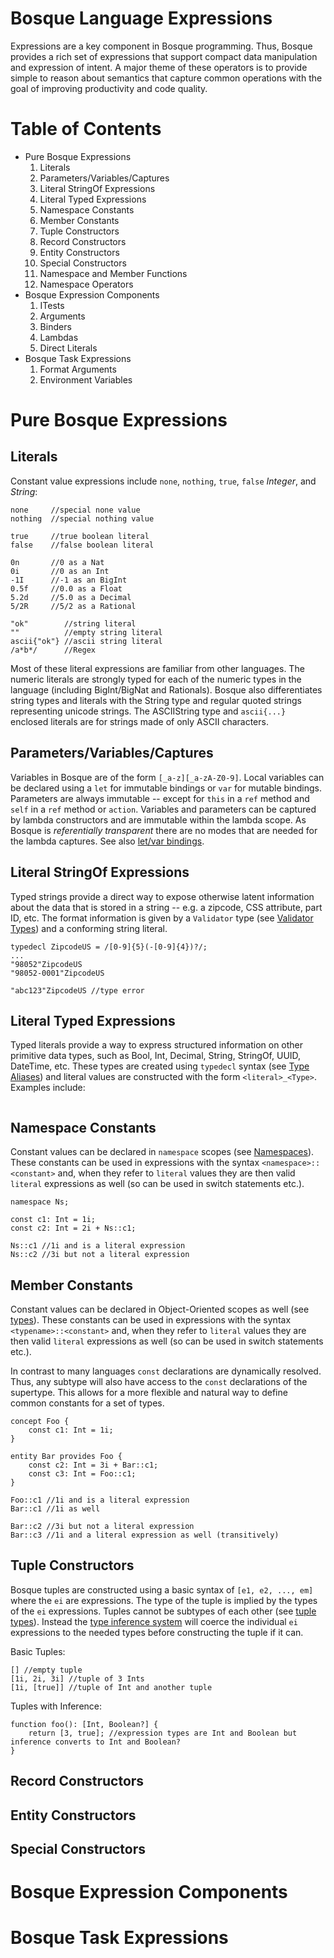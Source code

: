 # Bosque Language Expressions

Expressions are a key component in Bosque programming. Thus, Bosque provides a rich set of expressions that support compact data manipulation and expression of intent. A major theme of these operators is to provide simple to reason about semantics that capture common operations with the goal of improving productivity and code quality.

# Table of Contents

- Pure Bosque Expressions
    1. Literals
    2. Parameters/Variables/Captures
    3. Literal StringOf Expressions
    4. Literal Typed Expressions
    5. Namespace Constants
    6. Member Constants
    7. Tuple Constructors
    8. Record Constructors
    9. Entity Constructors
    10. Special Constructors
    11. Namespace and Member Functions
    12. Namespace Operators
- Bosque Expression Components
    1. ITests
    2. Arguments
    3. Binders
    4. Lambdas
    5. Direct Literals
- Bosque Task Expressions
    1. Format Arguments
    2. Environment Variables

# Pure Bosque Expressions

## Literals
Constant value expressions include `none`, `nothing`, `true`, `false` _Integer_, and _String_:

```none
none     //special none value
nothing  //special nothing value

true     //true boolean literal
false    //false boolean literal

0n       //0 as a Nat
0i       //0 as an Int
-1I      //-1 as an BigInt
0.5f     //0.0 as a Float
5.2d     //5.0 as a Decimal
5/2R     //5/2 as a Rational

"ok"        //string literal
""          //empty string literal
ascii{"ok"} //ascii string literal
/a*b*/      //Regex
```

Most of these literal expressions are familiar from other languages. The numeric literals are strongly typed for each of the numeric types in the language (including BigInt/BigNat and Rationals). Bosque also differentiates string types and literals with the String type and regular quoted strings representing unicode strings. The ASCIIString type and `ascii{...}` enclosed literals are for strings made of only ASCII characters.


## Parameters/Variables/Captures
Variables in Bosque are of the form `[_a-z][_a-zA-Z0-9]`. Local variables can be declared using a `let` for immutable bindings or `var` for mutable bindings. Parameters are 
always immutable -- except for `this` in a `ref` method and `self` in a `ref` method or `action`. Variables and parameters can be captured by lambda constructors and are immutable within the lambda scope. As Bosque is _referentially transparent_ there are no modes that are needed for the lambda captures. See also [let/var bindings](statements.md).

## Literal StringOf Expressions
Typed strings provide a direct way to expose otherwise latent information about the data that is stored in a string -- e.g. a zipcode, CSS attribute, part ID, etc. The format information is given by a `Validator` type (see [Validator Types](types.md)) and a conforming string literal.

```none
typedecl ZipcodeUS = /[0-9]{5}(-[0-9]{4})?/;
...
"98052"ZipcodeUS
"98052-0001"ZipcodeUS

"abc123"ZipcodeUS //type error
```

## Literal Typed Expressions
Typed literals provide a way to express structured information on other primitive data types, such as Bool, Int, Decimal, String, StringOf, UUID, DateTime, etc. These types are created using `typedecl` syntax (see [Type Aliases](types.md)) and literal values are constructed with the form `<literal>_<Type>`. Examples include:

```none
```

## Namespace Constants
Constant values can be declared in `namespace` scopes (see [Namespaces](structures.md)). These constants can be used in expressions with the syntax `<namespace>::<constant>` and, when they refer to `literal` values they are then valid `literal` expressions as well (so can be used in switch statements etc.).

```none
namespace Ns;

const c1: Int = 1i;
const c2: Int = 2i + Ns::c1;

Ns::c1 //1i and is a literal expression
Ns::c2 //3i but not a literal expression
```

## Member Constants
Constant values can be declared in Object-Oriented scopes as well (see [types](types.md)). These constants can be used in expressions with the syntax `<typename>::<constant>` and, when they refer to `literal` values they are then valid `literal` expressions as well (so can be used in switch statements etc.).

In contrast to many languages `const` declarations are dynamically resolved. Thus, any subtype will also have access to the `const` declarations of the supertype. This allows for a more flexible and natural way to define common constants for a set of types.

```none
concept Foo {
    const c1: Int = 1i;
}

entity Bar provides Foo {
    const c2: Int = 3i + Bar::c1;
    const c3: Int = Foo::c1;
}

Foo::c1 //1i and is a literal expression
Bar::c1 //1i as well

Bar::c2 //3i but not a literal expression
Bar::c3 //1i and a literal expression as well (transitively)
```

## Tuple Constructors
Bosque tuples are constructed using a basic syntax of `[e1, e2, ..., em]` where the `ei` are expressions. The type of the tuple is implied by the types of the `ei` expressions. Tuples cannot be subtypes of each other (see [tuple types](types.md)). Instead the [type inference system](types.md) will coerce the individual `ei` expressions to the needed types before constructing the tuple if it can.

Basic Tuples:
```none
[] //empty tuple
[1i, 2i, 3i] //tuple of 3 Ints
[1i, [true]] //tuple of Int and another tuple
```

Tuples with Inference:
```none
function foo(): [Int, Boolean?] {
    return [3, true]; //expression types are Int and Boolean but inference converts to Int and Boolean?
}
```

## Record Constructors
## Entity Constructors
## Special Constructors

# Bosque Expression Components

# Bosque Task Expressions


